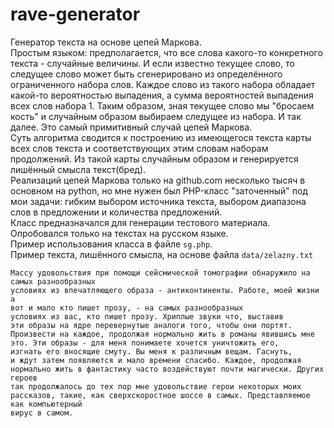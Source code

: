 # rave-generator
Генератор текста на основе цепей Маркова.<br>
Простым языком: предполагается, что все слова какого-то конкретного текста - случайные 
величины. И если известно текущее слово, то следущее слово может быть сгенерировано из 
определённого ограниченного набора слов. Каждое слово из такого набора обладает какой-то 
вероятностью выпадения, а сумма вероятностей выпадения всех слов набора 1. Таким образом,
зная текущее слово мы "бросаем кость" и случайным образом выбираем следущее из набора. 
И так далее. Это самый примитивный случай цепей Маркова.<br>
Суть алгоритма сводится к построению из имеющегося текста карты всех слов текста и
соответствующих этим словам наборам продолжений. Из такой карты случайным образом
и генерируется лишённый смысла текст(бред).<br>
Реализаций цепей Маркова только на github.com несколько тысяч в основном на python, 
но мне нужен был PHP-класс "заточенный" под мои задачи: гибким выбором источника текста, 
выбором диапазона слов в предложении и количества предложений.<br> 
Класс предназначался для генерации тестового материала. Опробовался только на текстах 
на русском языке.<br>
Пример использования класса в файле `sg.php`.<br>
Пример текста, лишённого смысла, на основе файла `data/zelazny.txt`<br>

```
Массу удовольствия при помощи сейсмической томографии обнаружило на самых разнообразных
условиях из впечатляющего образа - антиконтиненты. Работе, моей жизни а
вот и мало кто пишет прозу, - на самых разнообразных
условиях из вас, кто пишет прозу. Хриплые звуки что, выставив
эти образы на ядре перевернутые аналоги того, чтобы они портят.
Произвести на каждое, продолжая нормально жить в романы явившись мне
это. Эти образы - для меня понимаете хочется уничтожить его,
изгнать его вносящие смуту. Вы меня к различным вещам. Гаснуть,
и ждут затем появляются и мало времени спасибо. Каждое, продолжая
нормально жить в фантастику часто воздействуют почти магически. Других героев
так продолжалось до тех пор мне удовольствие герои некоторых моих
рассказов, такие, как сверхскоростное шоссе в самых. Представляемое как компьютерный
вирус в самом.
```